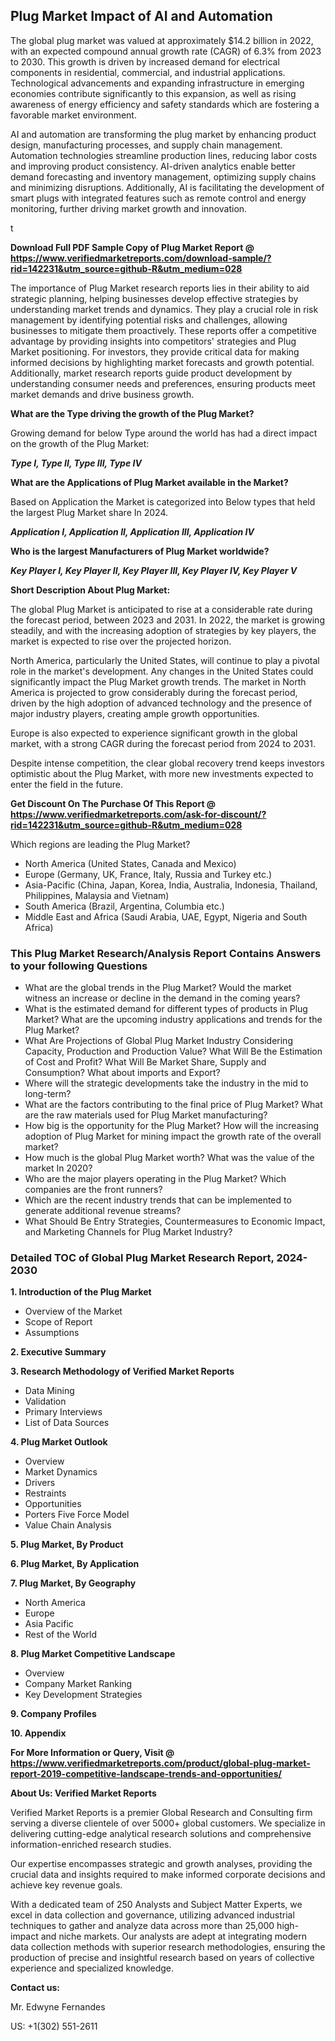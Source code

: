 <h2>Plug Market Impact of AI and Automation</h2><p>The global plug market was valued at approximately $14.2 billion in 2022, with an expected compound annual growth rate (CAGR) of 6.3% from 2023 to 2030. This growth is driven by increased demand for electrical components in residential, commercial, and industrial applications. Technological advancements and expanding infrastructure in emerging economies contribute significantly to this expansion, as well as rising awareness of energy efficiency and safety standards which are fostering a favorable market environment.</p><p>AI and automation are transforming the plug market by enhancing product design, manufacturing processes, and supply chain management. Automation technologies streamline production lines, reducing labor costs and improving product consistency. AI-driven analytics enable better demand forecasting and inventory management, optimizing supply chains and minimizing disruptions. Additionally, AI is facilitating the development of smart plugs with integrated features such as remote control and energy monitoring, further driving market growth and innovation.</p>t</p><p id="" class=""><strong>Download Full PDF Sample Copy of Plug Market Report @ <a href="https://www.verifiedmarketreports.com/download-sample/?rid=142231&utm_source=github-R&utm_medium=028" target="_blank">https://www.verifiedmarketreports.com/download-sample/?rid=142231&utm_source=github-R&utm_medium=028</a></strong></p><p>The importance of&nbsp;Plug Market research reports lies in their ability to aid strategic planning, helping businesses develop effective strategies by understanding market trends and dynamics. They play a crucial role in risk management by identifying potential risks and challenges, allowing businesses to mitigate them proactively. These reports offer a competitive advantage by providing insights into competitors' strategies and Plug Market positioning. For investors, they provide critical data for making informed decisions by highlighting market forecasts and growth potential. Additionally, market research reports guide product development by understanding consumer needs and preferences, ensuring products meet market demands and drive business growth.</p><p><strong>What are the&nbsp;Type driving the growth of the Plug Market?</strong></p><p id="" class="">Growing demand for below Type around the world has had a direct impact on the growth of the Plug Market:</p><em><strong>Type I, Type II, Type III, Type IV</strong></em></p><strong>What are the&nbsp;Applications&nbsp;of Plug Market available in the Market?</strong></p><p id="" class="">Based on Application the Market is categorized into Below types that held the largest Plug Market share In 2024.</p><em><strong>Application I, Application II, Application III, Application IV</strong></em></p><strong>Who is the largest Manufacturers of Plug Market worldwide?</strong></p><p><em><strong>Key Player I, Key Player II, Key Player III, Key Player IV, Key Player V</strong></em></p><p id="" class=""><strong>Short Description About Plug Market:</strong></p><p>The global Plug Market is anticipated to rise at a considerable rate during the forecast period, between 2023 and 2031. In 2022, the market is growing steadily, and with the increasing adoption of strategies by key players, the market is expected to rise over the projected horizon.</p><p>North America, particularly the United States, will continue to play a pivotal role in the market's development. Any changes in the United States could significantly impact the Plug Market growth trends. The market in North America is projected to grow considerably during the forecast period, driven by the high adoption of advanced technology and the presence of major industry players, creating ample growth opportunities.</p><p>Europe is also expected to experience significant growth in the global market, with a strong CAGR during the forecast period from 2024 to 2031.</p><p>Despite intense competition, the clear global recovery trend keeps investors optimistic about the Plug Market, with more new investments expected to enter the field in the future.</p><p id="" class=""><strong>Get Discount On The Purchase Of This Report @ <a href="https://www.verifiedmarketreports.com/ask-for-discount/?rid=142231&utm_source=github-R&utm_medium=028" target="_blank">https://www.verifiedmarketreports.com/ask-for-discount/?rid=142231&utm_source=github-R&utm_medium=028</a></strong></p>Which regions are leading the Plug Market?</p><ul><li>North America (United States, Canada and Mexico)</li><li>Europe (Germany, UK, France, Italy, Russia and Turkey etc.)</li><li>Asia-Pacific (China, Japan, Korea, India, Australia, Indonesia, Thailand, Philippines, Malaysia and Vietnam)</li><li>South America (Brazil, Argentina, Columbia etc.)</li><li>Middle East and Africa (Saudi Arabia, UAE, Egypt, Nigeria and South Africa)</li></ul><h3 id="" class="">This Plug Market Research/Analysis Report Contains Answers to your following Questions</h3><ul><li>What are the global trends in the Plug Market? Would the market witness an increase or decline in the demand in the coming years?</li><li>What is the estimated demand for different types of products in Plug Market? What are the upcoming industry applications and trends for the Plug Market?</li><li>What Are Projections of Global Plug Market Industry Considering Capacity, Production and Production Value? What Will Be the Estimation of Cost and Profit? What Will Be Market Share, Supply and Consumption? What about imports and Export?</li><li>Where will the strategic developments take the industry in the mid to long-term?</li><li>What are the factors contributing to the final price of Plug Market? What are the raw materials used for Plug Market manufacturing?</li><li>How big is the opportunity for the Plug Market? How will the increasing adoption of Plug Market for mining impact the growth rate of the overall market?</li><li>How much is the global Plug Market worth? What was the value of the market In 2020?</li><li>Who are the major players operating in the Plug Market? Which companies are the front runners?</li><li>Which are the recent industry trends that can be implemented to generate additional revenue streams?</li><li>What Should Be Entry Strategies, Countermeasures to Economic Impact, and Marketing Channels for Plug Market Industry?</li></ul><h3 id="" class="">Detailed TOC of Global Plug Market Research Report, 2024-2030</h3><p id="" class=""><strong>1. Introduction of the Plug Market</strong></p><ul><li>Overview of the Market</li><li>Scope of Report</li><li>Assumptions</li></ul><p id="" class=""><strong>2. Executive Summary</strong></p><p id="" class=""><strong>3. Research Methodology of Verified Market Reports</strong></p><ul><li>Data Mining</li><li>Validation</li><li>Primary Interviews</li><li>List of Data Sources</li></ul><p id="" class=""><strong>4. Plug Market Outlook</strong></p><ul><li>Overview</li><li>Market Dynamics</li><li>Drivers</li><li>Restraints</li><li>Opportunities</li><li>Porters Five Force Model</li><li>Value Chain Analysis</li></ul><p id="" class=""><strong>5. Plug Market, By Product</strong></p><p id="" class=""><strong>6. Plug Market, By Application</strong></p><p id="" class=""><strong>7. Plug Market, By Geography</strong></p><ul><li>North America</li><li>Europe</li><li>Asia Pacific</li><li>Rest of the World</li></ul><p id="" class=""><strong>8. Plug Market Competitive Landscape</strong></p><ul><li>Overview</li><li>Company Market Ranking</li><li>Key Development Strategies</li></ul><p id="" class=""><strong>9. Company Profiles</strong></p><p id="" class=""><strong>10. Appendix</strong></p><p id="" class=""><strong>For More Information or Query, Visit @ <a href="https://www.verifiedmarketreports.com/product/global-plug-market-report-2019-competitive-landscape-trends-and-opportunities/" target="_blank">https://www.verifiedmarketreports.com/product/global-plug-market-report-2019-competitive-landscape-trends-and-opportunities/</a></strong></p><p id="" class=""><strong>About Us: Verified Market Reports</strong></p><p id="" class="">Verified Market Reports is a premier Global Research and Consulting firm serving a diverse clientele of over 5000+ global customers. We specialize in delivering cutting-edge analytical research solutions and comprehensive information-enriched research studies.</p><p id="" class="">Our expertise encompasses strategic and growth analyses, providing the crucial data and insights required to make informed corporate decisions and achieve key revenue goals.</p><p id="" class="">With a dedicated team of 250 Analysts and Subject Matter Experts, we excel in data collection and governance, utilizing advanced industrial techniques to gather and analyze data across more than 25,000 high-impact and niche markets. Our analysts are adept at integrating modern data collection methods with superior research methodologies, ensuring the production of precise and insightful research based on years of collective experience and specialized knowledge.</p><p id="" class=""><strong>Contact us:</strong></p><p id="" class="">Mr. Edwyne Fernandes</p><p id="" class="">US: +1(302) 551-2611</p>